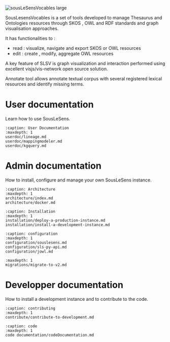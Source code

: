 ![sousLeSensVocables large](https://user-images.githubusercontent.com/1880078/130787939-adf887d3-0054-4aa7-9867-0fbcd5bfc7a2.png)

SousLesensVocables is a set of tools developed to manage Thesaurus and Ontologies resources through SKOS , OWL and RDF standards and graph visualisation approaches.

It has functionalities to :

- read : visualize, navigate and export SKOS or OWL resources
- edit : create , modify, aggregate OWL resources

A key feature of SLSV is graph visualization and interaction performed using excellent visjs/vis-network open source solution.

Annotate tool allows annotate textual corpus with several registered lexical resources and identify missing terms.

# User documentation

Learn how to use SousLeSens.

```{toctree}
:caption: User Documentation
:maxdepth: 1
userdoc/lineage.md
userdoc/mappingmodeler.md
userdoc/kgquery.md
```

# Admin documentation

How to install, configure and manage your own SousLeSens instance.

```{toctree}
:caption: Architecture
:maxdepth: 1
architecture/index.md
architecture/docker.md
```

```{toctree}
:caption: Installation
:maxdepth: 1
installation/deploy-a-production-instance.md
installation/install-a-development-instance.md
```

```{toctree}
:caption: configuration
:maxdepth: 1
configuration/souslesens.md
configuration/sls-py-api.md
configuration/jowl.md
```


```{toctree}
:maxdepth: 1
migrations/migrate-to-v2.md
```

# Developper documentation

How to install a development instance and to contribute to the code.

```{toctree}
:caption: contributing
:maxdepth: 1
contribute/contribute-to-development.md
```

```{toctree}
:caption: code
:maxdepth: 1
code documentation/codeDocumentation.md
```
